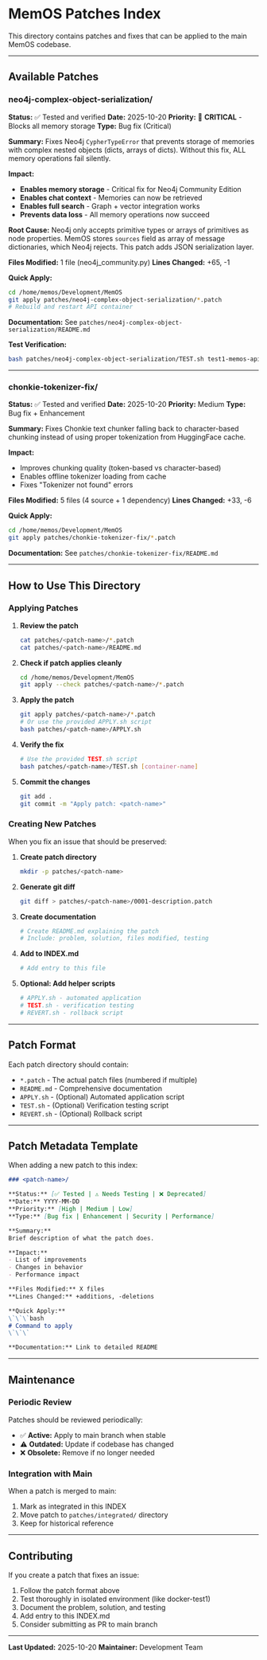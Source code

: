 # MemOS Patches Index

This directory contains patches and fixes that can be applied to the main MemOS codebase.

---

## Available Patches

### neo4j-complex-object-serialization/

**Status:** ✅ Tested and verified
**Date:** 2025-10-20
**Priority:** 🔴 **CRITICAL** - Blocks all memory storage
**Type:** Bug fix (Critical)

**Summary:**
Fixes Neo4j `CypherTypeError` that prevents storage of memories with complex nested objects (dicts, arrays of dicts). Without this fix, ALL memory operations fail silently.

**Impact:**
- **Enables memory storage** - Critical fix for Neo4j Community Edition
- **Enables chat context** - Memories can now be retrieved
- **Enables full search** - Graph + vector integration works
- **Prevents data loss** - All memory operations now succeed

**Root Cause:**
Neo4j only accepts primitive types or arrays of primitives as node properties. MemOS stores `sources` field as array of message dictionaries, which Neo4j rejects. This patch adds JSON serialization layer.

**Files Modified:** 1 file (neo4j_community.py)
**Lines Changed:** +65, -1

**Quick Apply:**
```bash
cd /home/memos/Development/MemOS
git apply patches/neo4j-complex-object-serialization/*.patch
# Rebuild and restart API container
```

**Documentation:** See `patches/neo4j-complex-object-serialization/README.md`

**Test Verification:**
```bash
bash patches/neo4j-complex-object-serialization/TEST.sh test1-memos-api
```

---

### chonkie-tokenizer-fix/

**Status:** ✅ Tested and verified
**Date:** 2025-10-20
**Priority:** Medium
**Type:** Bug fix + Enhancement

**Summary:**
Fixes Chonkie text chunker falling back to character-based chunking instead of using proper tokenization from HuggingFace cache.

**Impact:**
- Improves chunking quality (token-based vs character-based)
- Enables offline tokenizer loading from cache
- Fixes "Tokenizer not found" errors

**Files Modified:** 5 files (4 source + 1 dependency)
**Lines Changed:** +33, -6

**Quick Apply:**
```bash
cd /home/memos/Development/MemOS
git apply patches/chonkie-tokenizer-fix/*.patch
```

**Documentation:** See `patches/chonkie-tokenizer-fix/README.md`

---

## How to Use This Directory

### Applying Patches

1. **Review the patch**
   ```bash
   cat patches/<patch-name>/*.patch
   cat patches/<patch-name>/README.md
   ```

2. **Check if patch applies cleanly**
   ```bash
   cd /home/memos/Development/MemOS
   git apply --check patches/<patch-name>/*.patch
   ```

3. **Apply the patch**
   ```bash
   git apply patches/<patch-name>/*.patch
   # Or use the provided APPLY.sh script
   bash patches/<patch-name>/APPLY.sh
   ```

4. **Verify the fix**
   ```bash
   # Use the provided TEST.sh script
   bash patches/<patch-name>/TEST.sh [container-name]
   ```

5. **Commit the changes**
   ```bash
   git add .
   git commit -m "Apply patch: <patch-name>"
   ```

### Creating New Patches

When you fix an issue that should be preserved:

1. **Create patch directory**
   ```bash
   mkdir -p patches/<patch-name>
   ```

2. **Generate git diff**
   ```bash
   git diff > patches/<patch-name>/0001-description.patch
   ```

3. **Create documentation**
   ```bash
   # Create README.md explaining the patch
   # Include: problem, solution, files modified, testing
   ```

4. **Add to INDEX.md**
   ```bash
   # Add entry to this file
   ```

5. **Optional: Add helper scripts**
   ```bash
   # APPLY.sh - automated application
   # TEST.sh - verification testing
   # REVERT.sh - rollback script
   ```

---

## Patch Format

Each patch directory should contain:

- `*.patch` - The actual patch files (numbered if multiple)
- `README.md` - Comprehensive documentation
- `APPLY.sh` - (Optional) Automated application script
- `TEST.sh` - (Optional) Verification testing script
- `REVERT.sh` - (Optional) Rollback script

---

## Patch Metadata Template

When adding a new patch to this index:

```markdown
### <patch-name>/

**Status:** [✅ Tested | ⚠️ Needs Testing | ❌ Deprecated]
**Date:** YYYY-MM-DD
**Priority:** [High | Medium | Low]
**Type:** [Bug fix | Enhancement | Security | Performance]

**Summary:**
Brief description of what the patch does.

**Impact:**
- List of improvements
- Changes in behavior
- Performance impact

**Files Modified:** X files
**Lines Changed:** +additions, -deletions

**Quick Apply:**
\`\`\`bash
# Command to apply
\`\`\`

**Documentation:** Link to detailed README
```

---

## Maintenance

### Periodic Review

Patches should be reviewed periodically:

- ✅ **Active:** Apply to main branch when stable
- ⚠️ **Outdated:** Update if codebase has changed
- ❌ **Obsolete:** Remove if no longer needed

### Integration with Main

When a patch is merged to main:

1. Mark as integrated in this INDEX
2. Move patch to `patches/integrated/` directory
3. Keep for historical reference

---

## Contributing

If you create a patch that fixes an issue:

1. Follow the patch format above
2. Test thoroughly in isolated environment (like docker-test1)
3. Document the problem, solution, and testing
4. Add entry to this INDEX.md
5. Consider submitting as PR to main branch

---

**Last Updated:** 2025-10-20
**Maintainer:** Development Team
